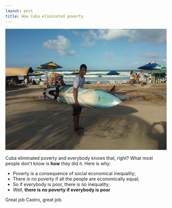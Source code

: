 ```yaml
---
layout: post
title: How Cuba eliminated poverty
---
```


![Rodrigo Alves Vieira, Itapuama Beach. July 7, 2012](/public/images/first_surf.jpg "Rodrigo Alves Vieira, Itapuama Beach. July 7, 2012")

Cuba eliminated poverty and everybody knows that, right? What most people don't know is **how** they did it. Here is why:

* Poverty is a consequence of social economical inequality;
* There is no poverty if all the people are economically equal;
* So if everybody is poor, there is no inequality;
* Well, **there is no poverty if everybody is poor**

Great job Castro, great job.

